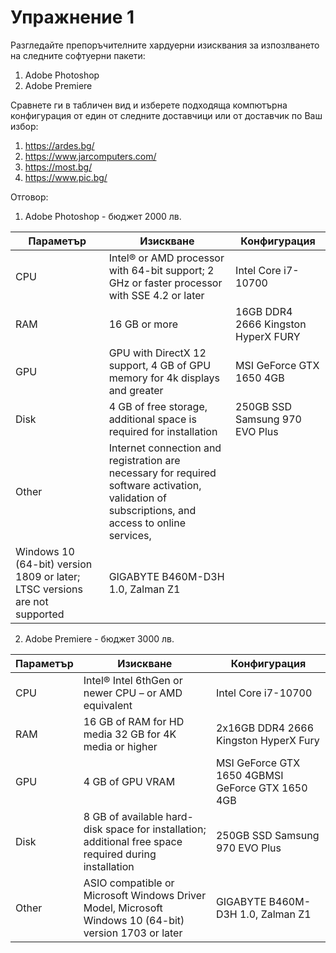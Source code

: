# Упражнение 1 

Разгледайте препоръчителните хардуерни изисквания за изпозлването на следните софтуерни пакети:
1. Adobe Photoshop 
2. Adobe Premiere

Сравнете ги в табличен вид и изберете подходяща компютърна конфигурация от един от следните доставчици или от доставчик по Ваш избор:
1. https://ardes.bg/
2. https://www.jarcomputers.com/
3. https://most.bg/
4. https://www.pic.bg/


Отговор:

1. Adobe Photoshop - бюджет 2000 лв.

Параметър | Изискване | Конфигурация
------------ | -------------| -------------
CPU | Intel® or AMD processor with 64-bit support; 2 GHz or faster processor with SSE 4.2 or later | Intel Core i7-10700
RAM | 16 GB or more | 16GB DDR4 2666 Kingston HyperX FURY
GPU | GPU with DirectX 12 support, 4 GB of GPU memory for 4k displays and greater | MSI GeForce GTX 1650 4GB
Disk | 4 GB of free storage, additional space is required for installation | 250GB SSD Samsung 970 EVO Plus
Other | Internet connection and registration are necessary for required software activation, validation of subscriptions, and access to online services,
Windows 10 (64-bit) version 1809 or later; LTSC versions are not supported |  GIGABYTE B460M-D3H 1.0, Zalman Z1


2. Adobe Premiere - бюджет 3000 лв. 

Параметър | Изискване | Конфигурация
------------ | -------------| -------------
CPU | Intel® Intel 6thGen or newer CPU – or AMD equivalent | Intel Core i7-10700
RAM | 16 GB of RAM for HD media 32 GB for 4K media or higher | 2x16GB DDR4 2666 Kingston HyperX Fury
GPU | 4 GB of GPU VRAM | MSI GeForce GTX 1650 4GBMSI GeForce GTX 1650 4GB
Disk | 8 GB of available hard-disk space for installation; additional free space required during installation | 250GB SSD Samsung 970 EVO Plus
Other | ASIO compatible or Microsoft Windows Driver Model, Microsoft Windows 10 (64-bit) version 1703 or later |  GIGABYTE B460M-D3H 1.0, Zalman Z1
